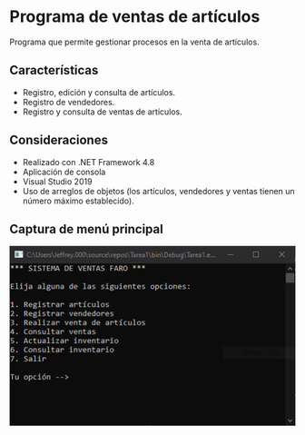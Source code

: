 #  Programa de ventas de artículos

Programa que permite gestionar procesos en la venta de artículos.

## Características

* Registro, edición y consulta de artículos.
* Registro de vendedores.
* Registro  y consulta de ventas de artículos.

## Consideraciones

* Realizado con .NET Framework 4.8
* Aplicación de consola
* Visual Studio 2019
* Uso de arreglos de objetos (los artículos, vendedores y ventas tienen un número máximo establecido).

## Captura de menú principal

![Menú](Menu.PNG)


